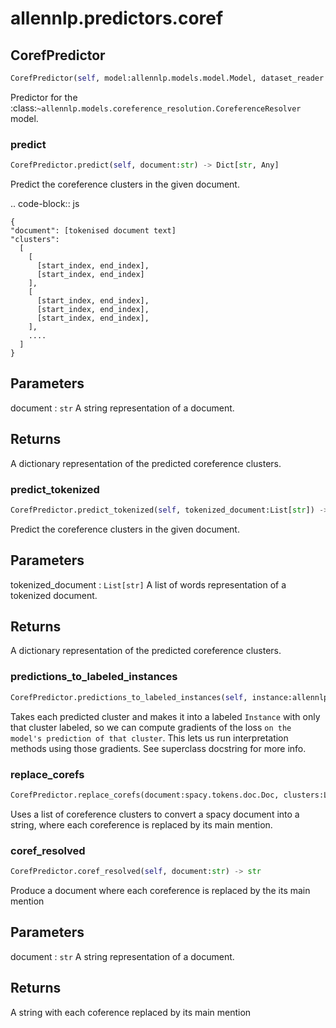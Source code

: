 # allennlp.predictors.coref

## CorefPredictor
```python
CorefPredictor(self, model:allennlp.models.model.Model, dataset_reader:allennlp.data.dataset_readers.dataset_reader.DatasetReader, language:str='en_core_web_sm') -> None
```

Predictor for the :class:`~allennlp.models.coreference_resolution.CoreferenceResolver` model.

### predict
```python
CorefPredictor.predict(self, document:str) -> Dict[str, Any]
```

Predict the coreference clusters in the given document.

.. code-block:: js

    {
    "document": [tokenised document text]
    "clusters":
      [
        [
          [start_index, end_index],
          [start_index, end_index]
        ],
        [
          [start_index, end_index],
          [start_index, end_index],
          [start_index, end_index],
        ],
        ....
      ]
    }

Parameters
----------
document : ``str``
    A string representation of a document.

Returns
-------
A dictionary representation of the predicted coreference clusters.

### predict_tokenized
```python
CorefPredictor.predict_tokenized(self, tokenized_document:List[str]) -> Dict[str, Any]
```

Predict the coreference clusters in the given document.

Parameters
----------
tokenized_document : ``List[str]``
    A list of words representation of a tokenized document.

Returns
-------
A dictionary representation of the predicted coreference clusters.

### predictions_to_labeled_instances
```python
CorefPredictor.predictions_to_labeled_instances(self, instance:allennlp.data.instance.Instance, outputs:Dict[str, numpy.ndarray]) -> List[allennlp.data.instance.Instance]
```

Takes each predicted cluster and makes it into a labeled ``Instance`` with only that
cluster labeled, so we can compute gradients of the loss `on the model's prediction of that
cluster`.  This lets us run interpretation methods using those gradients.  See superclass
docstring for more info.

### replace_corefs
```python
CorefPredictor.replace_corefs(document:spacy.tokens.doc.Doc, clusters:List[List[List[int]]]) -> str
```

Uses a list of coreference clusters to convert a spacy document into a
string, where each coreference is replaced by its main mention.

### coref_resolved
```python
CorefPredictor.coref_resolved(self, document:str) -> str
```

Produce a document where each coreference is replaced by the its main mention

Parameters
----------
document : ``str``
    A string representation of a document.

Returns
-------
A string with each coference replaced by its main mention

